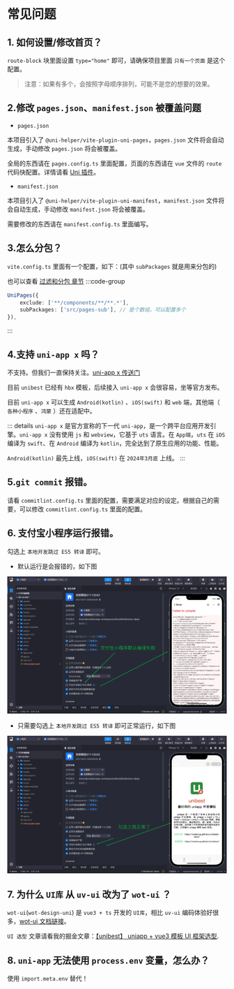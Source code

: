 # 常见问题

## 1. 如何设置/修改首页？

`route-block` 块里面设置 `type="home"` 即可，请确保项目里面 `只有一个页面` 是这个配置。

> 注意：如果有多个，会按照字母顺序排列，可能不是您的想要的效果。

## 2.修改 `pages.json`、`manifest.json` 被覆盖问题

- `pages.json`

本项目引入了 `@uni-helper/vite-plugin-uni-pages`，`pages.json` 文件将会自动生成，手动修改 `pages.json` 将会被覆盖。

全局的东西请在 `pages.config.ts` 里面配置，页面的东西请在 `vue` 文件的 `route` 代码快配置。详情请看 [Uni 插件](/guide/uni-plugin)。

- `manifest.json`

本项目引入了 `@uni-helper/vite-plugin-uni-manifest`，`manifest.json` 文件将会自动生成，手动修改 `manifest.json` 将会被覆盖。

需要修改的东西请在 `manifest.config.ts` 里面编写。

## 3.怎么分包？

`vite.config.ts` 里面有一个配置，如下：(其中 `subPackages` 就是用来分包的)

也可以查看 [过滤和分包 章节](/guide/uni-plugin#设置-pages-过滤和分包)
:::code-group

```ts [vite.config.ts]{3}
UniPages({
    exclude: ['**/components/**/**.*'],
    subPackages: ['src/pages-sub'], // 是个数组，可以配置多个
}),
```

:::

## 4.支持 `uni-app x` 吗？

不支持。但我们一直保持关注。[uni-app x 传送门](https://doc.dcloud.net.cn/uni-app-x/)

目前 `unibest` 已经有 `hbx` 模板，后续接入 `uni-app x` 会很容易，坐等官方发布。

目前 `uni-app x` 可以生成 `Android(kotlin)` 、`iOS(swift)` 和 `web` 端，其他端（ `各种小程序` 、`鸿蒙` ）还在适配中。

::: details
`uni-app x` 是官方宣称的下一代 `uni-app`，是一个跨平台应用开发引擎。`uni-app x` 没有使用 `js` 和 `webview`，它基于 `uts` 语言。在 `App端`，`uts` 在 `iOS `编译为 `swift`、在 `Android` 编译为 `kotlin`，完全达到了原生应用的功能、性能。

`Android(kotlin)` 最先上线，`iOS(swift)` 在 `2024年3月底` 上线。
:::

## 5.`git commit` 报错。

请看 `commitlint.config.ts` 里面的配置，需要满足对应的设定。根据自己的需要，可以修改 `commitlint.config.ts` 里面的配置。

## 6. 支付宝小程序运行报错。

勾选上 `本地开发跳过 ES5 转译` 即可。

- 默认运行是会报错的，如下图

![Alt text](build-zfb-1.png)

- 只需要勾选上 `本地开发跳过 ES5 转译` 即可正常运行，如下图

![Alt text](build-zfb-2.png)

## 7. 为什么 `UI库` 从 `uv-ui` 改为了 `wot-ui` ？

`wot-ui`(`wot-design-uni`) 是 `vue3 + ts` 开发的 `UI库`，相比 `uv-ui` 编码体验好很多，[wot-ui 文档链接](https://wot-design-uni.netlify.app/)。

`UI 选型` 文章请看我的掘金文章：[【unibest】 uniapp + vue3 模板 UI 框架选型](https://juejin.cn/post/7337513012393607207).

## 8. `uni-app` 无法使用 `process.env` 变量，怎么办？

使用 `import.meta.env` 替代！
